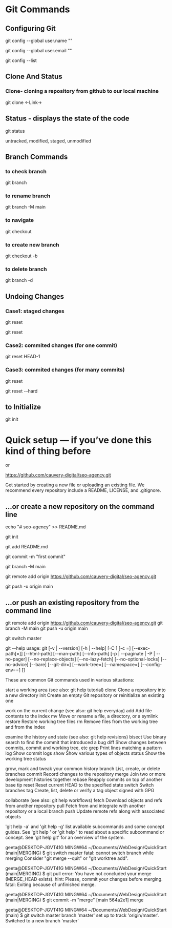 # Git Commands

## Configuring Git

git config --global user.name ""

git config --global user.email ""

git config --list


## Clone And Status

### Clone- cloning a repository from github to our local machine

git clone <-Link->

## Status - displays the state of the code

git status

untracked, modified, staged, unmodified

## Branch Commands

### to check branch

git branch

### to rename branch

git branch -M main

### to navigate

git checkout <branch name>

### to create new branch

git checkout -b <new branch name>


### to delete branch

git branch -d <branch name>


## Undoing Changes

### Case1: staged changes

git reset <file name>

git reset

### Case2: commited changes (for one commit)

git reset HEAD-1

### Case3: commited changes (for many commits)

git reset <commit Hash>

git reset --hard <commit Hash>

## to Initialize

git init



# Quick setup — if you’ve done this kind of thing before

or	

https://github.com/cauvery-digital/seo-agency.git


Get started by creating a new file or uploading an existing file. We recommend every repository include a README, LICENSE, and .gitignore.

## …or create a new repository on the command line


echo "# seo-agency" >> README.md

git init

git add README.md

git commit -m "first commit"

git branch -M main

git remote add origin https://github.com/cauvery-digital/seo-agency.git

git push -u origin main

## …or push an existing repository from the command line
git remote add origin https://github.com/cauvery-digital/seo-agency.git
git branch -M main
git push -u origin main

git switch master

git --help
usage: git [-v | --version] [-h | --help] [-C <path>] [-c <name>=<value>]
           [--exec-path[=<path>]] [--html-path] [--man-path] [--info-path]
           [-p | --paginate | -P | --no-pager] [--no-replace-objects] [--no-lazy-fetch]
           [--no-optional-locks] [--no-advice] [--bare] [--git-dir=<path>]
           [--work-tree=<path>] [--namespace=<name>] [--config-env=<name>=<envvar>]
           <command> [<args>]

These are common Git commands used in various situations:

start a working area (see also: git help tutorial)
   clone     Clone a repository into a new directory
   init      Create an empty Git repository or reinitialize an existing one

work on the current change (see also: git help everyday)
   add       Add file contents to the index
   mv        Move or rename a file, a directory, or a symlink
   restore   Restore working tree files
   rm        Remove files from the working tree and from the index

examine the history and state (see also: git help revisions)
   bisect    Use binary search to find the commit that introduced a bug
   diff      Show changes between commits, commit and working tree, etc
   grep      Print lines matching a pattern
   log       Show commit logs
   show      Show various types of objects
   status    Show the working tree status

grow, mark and tweak your common history
   branch    List, create, or delete branches
   commit    Record changes to the repository
   merge     Join two or more development histories together
   rebase    Reapply commits on top of another base tip
   reset     Reset current HEAD to the specified state
   switch    Switch branches
   tag       Create, list, delete or verify a tag object signed with GPG

collaborate (see also: git help workflows)
   fetch     Download objects and refs from another repository
   pull      Fetch from and integrate with another repository or a local branch
   push      Update remote refs along with associated objects

'git help -a' and 'git help -g' list available subcommands and some
concept guides. See 'git help <command>' or 'git help <concept>'
to read about a specific subcommand or concept.
See 'git help git' for an overview of the system.

geeta@DESKTOP-JGVT41G MINGW64 ~/Documents/WebDesign/QuickStart (main|MERGING)
$ git switch master
fatal: cannot switch branch while merging
Consider "git merge --quit" or "git worktree add".

geeta@DESKTOP-JGVT41G MINGW64 ~/Documents/WebDesign/QuickStart (main|MERGING)
$ git pull
error: You have not concluded your merge (MERGE_HEAD exists).
hint: Please, commit your changes before merging.
fatal: Exiting because of unfinished merge.

geeta@DESKTOP-JGVT41G MINGW64 ~/Documents/WebDesign/QuickStart (main|MERGING)
$ git commit -m "merge"
[main 564a2e1] merge

geeta@DESKTOP-JGVT41G MINGW64 ~/Documents/WebDesign/QuickStart (main)
$ git switch master
branch 'master' set up to track 'origin/master'.
Switched to a new branch 'master'

